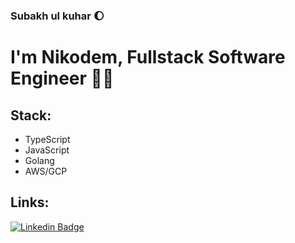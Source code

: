 ### Subakh ul kuhar 🌔

# I'm Nikodem, Fullstack Software Engineer 👋🤓

## Stack: 
- TypeScript
- JavaScript
- Golang
- AWS/GCP

## Links:
[![Linkedin Badge](https://img.shields.io/badge/-Nikodem%20Wrona-0072b1?style=flat&logo=Linkedin&logoColor=white)](https://www.linkedin.com/in/nikodem-wrona/ "Connect on LinkedIn")
